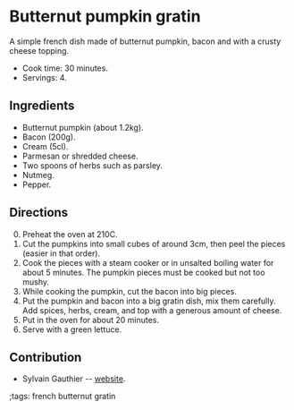 # Butternut pumpkin gratin

A simple french dish made of butternut pumpkin, bacon and with a crusty cheese
topping.

- Cook time: 30 minutes.
- Servings: 4.

## Ingredients

- Butternut pumpkin (about 1.2kg).
- Bacon (200g).
- Cream (5cl).
- Parmesan or shredded cheese.
- Two spoons of herbs such as parsley.
- Nutmeg.
- Pepper.

## Directions

0. Preheat the oven at 210C.
1. Cut the pumpkins into small cubes of around 3cm, then peel the pieces (easier
   in that order).
2. Cook the pieces with a steam cooker or in unsalted boiling water for about 5
   minutes. The pumpkin pieces must be cooked but not too mushy.
3. While cooking the pumpkin, cut the bacon into big pieces.
4. Put the pumpkin and bacon into a big gratin dish, mix them carefully. Add
   spices, herbs, cream, and top with a generous amount of cheese.
5. Put in the oven for about 20 minutes.
6. Serve with a green lettuce.

## Contribution

- Sylvain Gauthier -- [website](https://sgauthier.fr).

;tags: french butternut gratin
